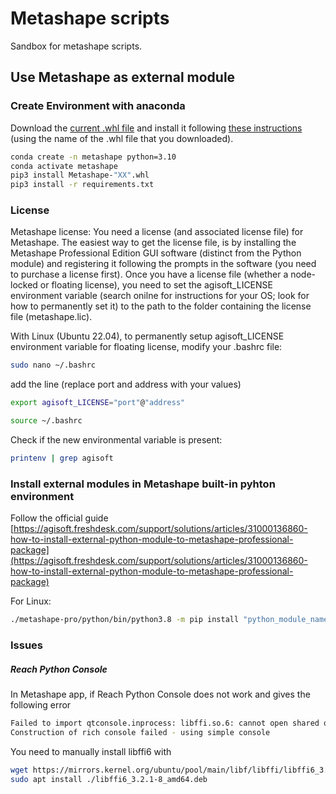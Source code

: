 # Metashape scripts

Sandbox for metashape scripts.

## Use Metashape as external module

### Create Environment with anaconda

Download the [current .whl file](https://www.agisoft.com/downloads/installer/) and install it following [these instructions](https://agisoft.freshdesk.com/support/solutions/articles/31000148930-how-to-install-metashape-stand-alone-python-module) (using the name of the .whl file that you downloaded).

```bash
conda create -n metashape python=3.10
conda activate metashape
pip3 install Metashape-"XX".whl
pip3 install -r requirements.txt
```

### License

Metashape license: You need a license (and associated license file) for Metashape. The easiest way to get the license file, is by installing the Metashape Professional Edition GUI software (distinct from the Python module) and registering it following the prompts in the software (you need to purchase a license first). Once you have a license file (whether a node-locked or floating license), you need to set the agisoft_LICENSE environment variable (search onilne for instructions for your OS; look for how to permanently set it) to the path to the folder containing the license file (metashape.lic).

With Linux (Ubuntu 22.04), to permanently setup agisoft_LICENSE environment variable for floating license, modify your .bashrc file:

```bash
sudo nano ~/.bashrc
```

add the line (replace port and address with your values)

```bash
export agisoft_LICENSE="port"@"address"
```

```bash
source ~/.bashrc
```

Check if the new environmental variable is present:

```bash
printenv | grep agisoft
```

### Install external modules in Metashape built-in pyhton environment

Follow the official guide [https://agisoft.freshdesk.com/support/solutions/articles/31000136860-how-to-install-external-python-module-to-metashape-professional-package](https://agisoft.freshdesk.com/support/solutions/articles/31000136860-how-to-install-external-python-module-to-metashape-professional-package)

For Linux:

```bash
./metashape-pro/python/bin/python3.8 -m pip install "python_module_name"
```

### Issues

##### Reach Python Console

In Metashape app, if Reach Python Console does not work and gives the following error

```bash
Failed to import qtconsole.inprocess: libffi.so.6: cannot open shared object file: No such file or directory
Construction of rich console failed - using simple console
```

You need to manually install libffi6 with

```bash
wget https://mirrors.kernel.org/ubuntu/pool/main/libf/libffi/libffi6_3.2.1-8_amd64.deb
sudo apt install ./libffi6_3.2.1-8_amd64.deb
```
